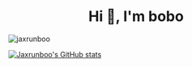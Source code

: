 <h1 align="center">Hi 👋, I'm bobo</h1>
<p align="left"> <img src="https://komarev.com/ghpvc/?username=jaxrunboo&label=Profile%20views&color=0e75b6&style=flat" alt="jaxrunboo" /> </p>

[![Jaxrunboo's GitHub stats](https://github-readme-stats.vercel.app/api?username=jaxrunboo)](https://github.com/jaxrunboo)
